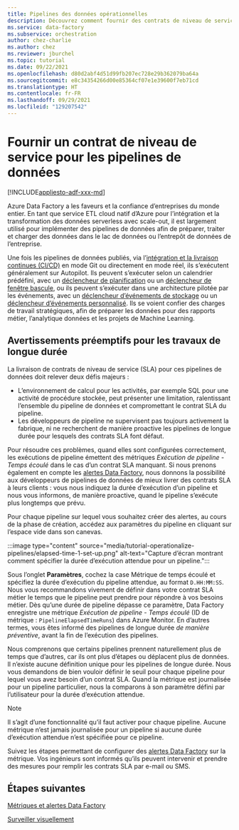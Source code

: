 ```yaml
---
title: Pipelines des données opérationnelles
description: Découvrez comment fournir des contrats de niveau de service pour les pipelines de données
ms.service: data-factory
ms.subservice: orchestration
author: chez-charlie
ms.author: chez
ms.reviewer: jburchel
ms.topic: tutorial
ms.date: 09/22/2021
ms.openlocfilehash: d80d2abf4d51d99fb207ec728e29b362079ba64a
ms.sourcegitcommit: e8c34354266d00e85364cf07e1e39600f7eb71cd
ms.translationtype: HT
ms.contentlocale: fr-FR
ms.lasthandoff: 09/29/2021
ms.locfileid: "129207542"
---
```

# <a name="deliver-service-level-agreement-for-data-pipelines"></a>Fournir un contrat de niveau de service pour les pipelines de données

[!INCLUDE[appliesto-adf-xxx-md](includes/appliesto-adf-xxx-md.md)]

Azure Data Factory a les faveurs et la confiance d’entreprises du monde entier. En tant que service ETL cloud natif d’Azure pour l’intégration et la transformation des données serverless avec scale-out, il est largement utilisé pour implémenter des pipelines de données afin de préparer, traiter et charger des données dans le lac de données ou l’entrepôt de données de l’entreprise.

Une fois les pipelines de données publiés, via l’[intégration et la livraison continues (CI/CD)](continuous-integration-delivery.md) en mode Git ou directement en mode réel, ils s’exécutent généralement sur Autopilot. Ils peuvent s’exécuter selon un calendrier prédéfini, avec un [déclencheur de planification](how-to-create-schedule-trigger.md) ou un [déclencheur de fenêtre bascule](how-to-create-tumbling-window-trigger.md), ou ils peuvent s’exécuter dans une architecture pilotée par les événements, avec un [déclencheur d’événements de stockage](how-to-create-event-trigger.md) ou un [déclencheur d’événements personnalisé](how-to-create-custom-event-trigger.md). Ils se voient confier des charges de travail stratégiques, afin de préparer les données pour des rapports métier, l’analytique données et les projets de Machine Learning.

## <a name="preemptive-warnings-for-long-running-jobs"></a>Avertissements préemptifs pour les travaux de longue durée

La livraison de contrats de niveau de service (SLA) pour ces pipelines de données doit relever deux défis majeurs :

* L’environnement de calcul pour les activités, par exemple SQL pour une activité de procédure stockée, peut présenter une limitation, ralentissant l’ensemble du pipeline de données et compromettant le contrat SLA du pipeline.
* Les développeurs de pipeline ne supervisent pas toujours activement la fabrique, ni ne recherchent de manière proactive les pipelines de longue durée pour lesquels des contrats SLA font défaut.

Pour résoudre ces problèmes, quand elles sont configurées correctement, les exécutions de pipeline émettent des métriques _Exécution de pipeline - Temps écoulé_ dans le cas d’un contrat SLA manquant. Si nous prenons également en compte les [alertes Data Factory](monitor-metrics-alerts.md#data-factory-alerts), nous donnons la possibilité aux développeurs de pipelines de données de mieux livrer des contrats SLA à leurs clients : vous nous indiquez la durée d’exécution d’un pipeline et nous vous informons, de manière proactive, quand le pipeline s’exécute plus longtemps que prévu.

Pour chaque pipeline sur lequel vous souhaitez créer des alertes, au cours de la phase de création, accédez aux paramètres du pipeline en cliquant sur l’espace vide dans son canevas.

:::image type="content" source="media/tutorial-operationalize-pipelines/elapsed-time-1-set-up.png" alt-text="Capture d’écran montrant comment spécifier la durée d’exécution attendue pour un pipeline.":::

Sous l’onglet __Paramètres__, cochez la case Métrique de temps écoulé et spécifiez la durée d’exécution du pipeline attendue, au format `D.HH:MM:SS`. Nous vous recommandons vivement de définir dans votre contrat SLA métier le temps que le pipeline peut prendre pour répondre à vos besoins métier. Dès qu’une durée de pipeline dépasse ce paramètre, Data Factory enregistre une métrique _Exécution de pipeline - Temps écoulé_ (ID de métrique : `PipelineElapsedTimeRuns`) dans Azure Monitor. En d’autres termes, vous êtes informé des pipelines de longue durée _de manière préventive_, avant la fin de l’exécution des pipelines.

Nous comprenons que certains pipelines prennent naturellement plus de temps que d’autres, car ils ont plus d’étapes ou déplacent plus de données. Il n’existe aucune définition unique pour les pipelines de longue durée. Nous vous demandons de bien vouloir définir le seuil pour chaque pipeline pour lequel vous avez besoin d’un contrat SLA. Quand la métrique est journalisée pour un pipeline particulier, nous la comparons à son paramètre défini par l’utilisateur pour la durée d’exécution attendue.

> [!NOTE]
> Il s’agit d’une fonctionnalité qu’il faut activer pour chaque pipeline. Aucune métrique n’est jamais journalisée pour un pipeline si aucune durée d’exécution attendue n’est spécifiée pour ce pipeline.

Suivez les étapes permettant de configurer des [alertes Data Factory](monitor-metrics-alerts.md#data-factory-alerts) sur la métrique. Vos ingénieurs sont informés qu’ils peuvent intervenir et prendre des mesures pour remplir les contrats SLA par e-mail ou SMS.

## <a name="next-steps"></a>Étapes suivantes

[Métriques et alertes Data Factory](monitor-metrics-alerts.md)

[Surveiller visuellement](monitor-visually.md#alerts)
